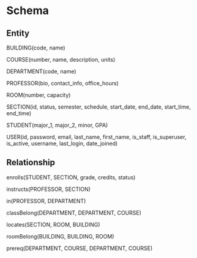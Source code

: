 # Schema

## Entity

BUILDING(code, name)

COURSE(number, name, description, units)

DEPARTMENT(code, name)

PROFESSOR(bio, contact_info, office_hours)

ROOM(number, capacity)

SECTION(id, status, semester, schedule, start_date, end_date, start_time, end_time)

STUDENT(major_1, major_2, minor, GPA)

USER(id, password, email, last_name, first_name, is_staff, is_superuser, is_active, username, last_login, date_joined)

## Relationship

enrolls(STUDENT, SECTION, grade, credits, status)

instructs(PROFESSOR, SECTION)

in(PROFESSOR, DEPARTMENT)

classBelong(DEPARTMENT, DEPARTMENT, COURSE)

locates(SECTION, ROOM, BUILDING)

roomBelong(BUILDING, BUILDING, ROOM)

prereq(DEPARTMENT, COURSE, DEPARTMENT, COURSE)
